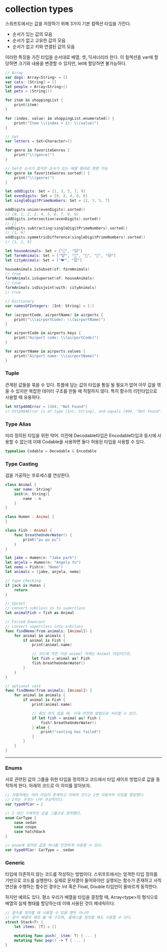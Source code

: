 # collection types

스위프트에서는 값을 저장하기 위해 3가지 기본 컬렉션 타입을 가진다.

* 순서가 있는 값의 모음
* 순서가 없고 고유한 값의 모음
* 순서가 없고 키와 연결된 값의 모음

이러한 특징을 가진 타입을 순서대로 배열, 셋, 딕셔너리라 한다. 이 컬렉션을 var에 할당하면 크기와 내용을 변경할 수 있지만, let에 할당하면 불가능하다.

```swift
// Array
var dogs: Array<String> = []
var cats: [String] = []
let people = Array<String>() 
let pets = [String]()

for item in shoppingList {
    print(item)
}

for (index, value) in shoppingList.enumerated() {
    print("Item \\(index + 1): \\(value)")
}
```

```swift
// Set
var letters = Set<Character>()

for genre in favoriteGenres {
    print("\\(genre)")
}

// Set은 순서가 없지만 순서가 있는 배열 형태로 변환 가능
for genre in favoriteGenres.sorted() {
    print("\\(genre)")
}

let oddDigits: Set = [1, 3, 5, 7, 9]
let evenDigits: Set = [0, 2, 4, 6, 8]
let singleDigitPrimeNumbers: Set = [2, 3, 5, 7]

oddDigits.union(evenDigits).sorted()
// [0, 1, 2, 3, 4, 5, 6, 7, 8, 9]
oddDigits.intersection(evenDigits).sorted()
// []
oddDigits.subtracting(singleDigitPrimeNumbers).sorted()
// [1, 9]
oddDigits.symmetricDifference(singleDigitPrimeNumbers).sorted()
// [1, 2, 9]

let houseAnimals: Set = ["🐶", "🐱"]
let farmAnimals: Set = ["🐮", "🐔", "🐑", "🐶", "🐱"]
let cityAnimals: Set = ["🐦", "🐭"]

houseAnimals.isSubset(of: farmAnimals)
// true
farmAnimals.isSuperset(of: houseAnimals)
// true
farmAnimals.isDisjoint(with: cityAnimals)
// true
```

```swift
// Dictionary
var namesOfIntegers: [Int: String] = [:]

for (airportCode, airportName) in airports {
    print("\\(airportCode): \\(airportName)")
}

for airportCode in airports.keys {
    print("Airport code: \\(airportCode)")
}

for airportName in airports.values {
    print("Airport name: \\(airportName)")
}
```





### Tuple

관계된 값들을 묶을 수 있다. 튜플에 담는 값의 타입을 통일 될 필요가 없어 아무 값을 엮을 수 있지만 복잡한 데이터 구조를 만들 때 적절하지 않다. 특히 함수의 리턴타입으로 사용할 때 유용하다.

```swift
let http404Error = (404, "Not Found")
// http404Error is of type (Int, String), and equals (404, "Not Found")
```





### Type Alias

미리 정의된 타입을 위한 약어. 이전에 Decodable타입은 Encodable타입과 동시에 사용할 수 없는데 이때 Codable을 사용하면 둘다 허용된 타입을 사용할 수 있다.

```swift
typealias Codable = Decodable & Encodable
```





### Type Casting

검을 가공하는 프로세스를 연상한다.

```swift
class Animal {
	var name: String?
	init(n: String){
		name : n
	}
}

class Humen : Animal {
}

class Fish : Animal {
	func breatheUnderWater() {
		print("pu pu pu")
	}
}

let jake = Humen(n: "Jake park")
let anjela = Humen(n: "Angela Yu")
let nemo = Fish(n: "Nemo")
let animals = [jake, anjela, nemo]

// type checking
if jack is Human {
	return
}

// Upcast
// convert subclass in to superclass
let animalFish = fish as Animal

// Forced Downcast
// convert superclass into subclass
func findNemo(from animals: [Animal]) {
	for animal in animals {
		if animal is Fish {
			print(animal.name)

			// 코드에 적힌 이상 animal 자체는 Animal 타입이므로,
			let fish = animal as! Fish
			fish.breatheUnderWater()
		}
	}
}

// optional cast
func findNemo(from animals: [Animal]) {
	for animal in animals {
		if animal is Fish {
			print(animal.name)

			// 확신 하지 않을 때, 더욱 안전한 방법으로 처리할 수 있다.
			if let fish = animal as? Fish {
				fish?.breatheUnderWater()
			} else {
				print("casting has failed")
			}			
		}
	}
}
```

****



### Enums

서로 관련된 값의 그룹을 위한 타입을 정의하고 코드에서 타입 세이프 방법으로 값을 동작하게 한다. 아래의 코드로 이 의미를 알아보자.

```swift
// 자동차에는 여러 타입이 존재하고 아래의 코드는 2번 자동차의 타입을 할당했다.
// 2라는 숫자는 너무 추상적이다.
var typeOfCar = 2

// 2 대신 구체적인 값을 그룹으로 정의했다.
enum CarType {
	case sedan
	case coupe
	case hatchback
}

// enum에 정의된 값중 하나를 안전하게 사용할 수 있다.
var typeOfCar: CarType = .sedan
```





### Generic

타입에 의존하지 않는 코드를 작성하는 방법이다. 스위프트에서는 엄격한 타입 정의를 기반으로 코드를 실행한다. 실제로 문자열이 들어와야만 실행되는 함수가 존재하고 사칙연산을 수행하는 함수인 경우는 Int 혹은 Float, Double 타입만이 올바르게 동작한다.&#x20;

하지만 예외도 있다. 평소 우리가 배열을 타입을 결정할 때, Array\<type>의 형식으로 배열의 실제 형태를 할당하는데 이때 사용된 것이 제네릭이다.

```swift
// 함수를 정의할 때 사용할 수 있을 뿐만 아니라
// 앞서 배열의 예로 볼 때 구조체, 클래스를 정의할 때도 사용할 수 있다.
struct Stack<T> {
    let items: [T] = []
 
    mutating func push(_ item: T) { ... }
    mutating func pop() -> T { ... }
}

```

